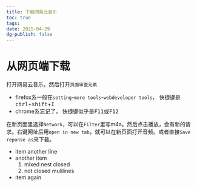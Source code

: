 ```yaml
---
title: 下载网易云音乐
toc: true
tags:
date: 2025-04-29
dg-publish: false
---
```


# 从网页端下载

打开网易云音乐，然后打开`页面审查元素`

- firefox系一般在`setting`-`more tools`-`webdeveloper tools`， 快捷键是<kbd>ctrl</kbd>+<kbd>shift</kbd>+<kbd>I</kbd>
- chrome系忘记了， 快捷键似乎是<kbd>F11</kbd>或<kbd>F12</kbd>

在新页面里选择`Network`，可以在`Filter`里写m4a。然后点击播放，会有新的请求。右键网址后用`open in new tab`，就可以在新页面打开音频。或者直接`Save reponse as`来下载。

<ul>
    <li> item
another line
<li> another item
<ol>
<li> mixed 
nest
    closed
</li>
<li>
not closed
    mulilines
    </ol>
        <li> item again
</ul>
